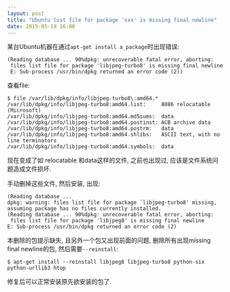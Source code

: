```yaml
---
layout: post
title: "Ubuntu list file for package 'xxx' is missing final newline"
date: 2015-05-19 16:00
---
```


某台Ubuntu机器在通过`apt-get install a_package`时出现错误:

	(Reading database ... 90%dpkg: unrecoverable fatal error, aborting:
	 files list file for package 'libjpeg-turbo8' is missing final newline
	 E: Sub-process /usr/bin/dpkg returned an error code (2))

查看file:

	$ file /var/lib/dpkg/info/libjpeg-turbo8\:amd64.*
	/var/lib/dpkg/info/libjpeg-turbo8:amd64.list:     8086 relocatable (Microsoft)
	/var/lib/dpkg/info/libjpeg-turbo8:amd64.md5sums:  data
	/var/lib/dpkg/info/libjpeg-turbo8:amd64.postinst: ACB archive data
	/var/lib/dpkg/info/libjpeg-turbo8:amd64.postrm:   data
	/var/lib/dpkg/info/libjpeg-turbo8:amd64.shlibs:   ASCII text, with no line terminators
	/var/lib/dpkg/info/libjpeg-turbo8:amd64.symbols:  data

现在变成了如 relocatable 和data这样的文件, 之前也出现过, 应该是文件系统问题造成文件损坏.

手动删掉这些文件, 然后安装, 出现:

	(Reading database ...
	dpkg: warning: files list file for package `libjpeg-turbo8' missing, assuming package has no files currently installed.
	(Reading database ... 90%dpkg: unrecoverable fatal error, aborting:
	 files list file for package 'libjpeg8' is missing final newline
	E: Sub-process /usr/bin/dpkg returned an error code (2)

本删除的包提示缺失, 且另外一个包又出现前面的问题, 删除所有出现missing final newline的包, 然后需要`--reinstall`:

	$ apt-get install --reinstall libjpeg8 libjpeg-turbo8 python-six python-urllib3 htop

修复后可以正常安装原先欲安装的包了.
